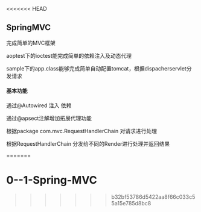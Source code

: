 <<<<<<< HEAD
## SpringMVC 

完成简单的MVC框架

aoptest下的ioctest能完成简单的依赖注入及动态代理

sample下的app.class能够完成简单自动配置tomcat，根据dispacherservlet分发请求

#### 基本功能 

通过@Autowired 注入 依赖

通过@apsect注解增加拓展代理功能

根据package com.mvc.RequestHandlerChain 对请求进行处理

根据RequestHandlerChain 分发给不同的Render进行处理并返回结果

=======
# 0--1-Spring-MVC
>>>>>>> b32bf53786d5422aa8f66c033c55a15e785d8bc8
